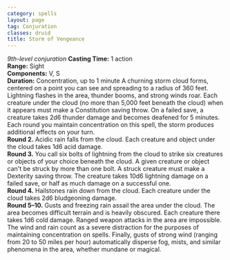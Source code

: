```yaml
---
category: spells
layout: page
tag: Conjuration
classes: druid
title: Storm of Vengeance 
---
```

_9th-level conjuration_ 
**Casting Time:** 1 action    
**Range:** Sight    
**Components:** V, S    
**Duration:** Concentration, up to 1 minute 
A churning storm cloud forms, centered on a point you can see and spreading to a radius of 360 feet. Lightning flashes in the area, thunder booms, and strong winds roar. Each creature under the cloud (no more than 5,000 feet beneath the cloud) when it appears must make a Constitution saving throw. On a failed save, a creature takes 2d6 thunder damage and becomes deafened for 5 minutes.    
Each round you maintain concentration on this spell, the storm produces additional effects on your turn.    
**Round 2.** Acidic rain falls from the cloud. Each creature and object under the cloud takes 1d6 acid damage.    
**Round 3.** You call six bolts of lightning from the cloud to strike six creatures or objects of your choice beneath the cloud. A given creature or object can't be struck by more than one bolt. A struck creature must make a Dexterity saving throw. The creature takes 10d6 lightning damage on a failed save, or half as much damage on a successful one.    
**Round 4.** Hailstones rain down from the cloud. Each creature under the cloud takes 2d6 bludgeoning damage.    
**Round 5–10.** Gusts and freezing rain assail the area under the cloud. The area becomes difficult terrain and is heavily obscured. Each creature there takes 1d6 cold damage. Ranged weapon attacks in the area are impossible. The wind and rain count as a severe distraction for the purposes of maintaining concentration on spells. Finally, gusts of strong wind (ranging from 20 to 50 miles per hour) automatically disperse fog, mists, and similar phenomena in the area, whether mundane or magical.